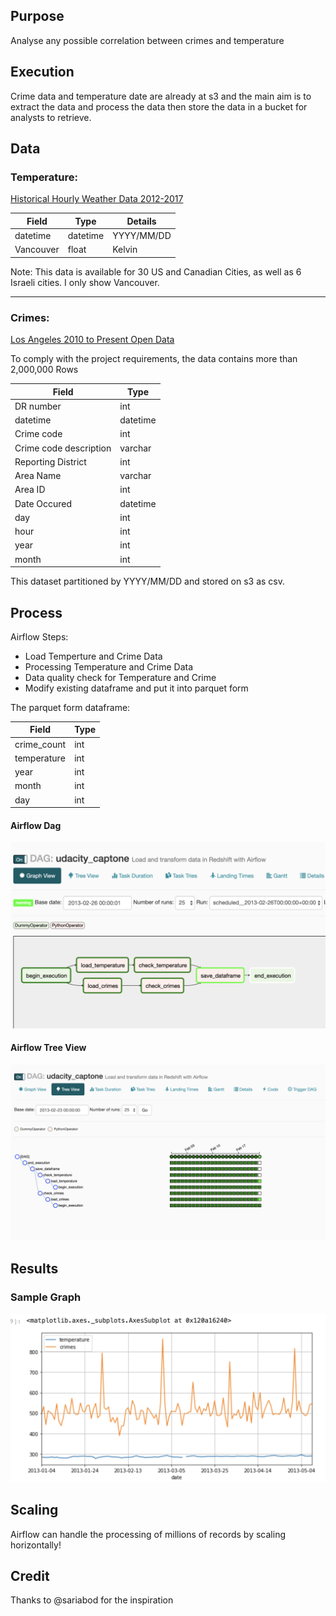 ## Purpose
Analyse any possible correlation between crimes and temperature

## Execution

Crime data and temperature date are already at s3 and the main aim is to extract the data and process the data then store the data in a bucket for analysts to retrieve. 

## Data

### Temperature: 
[Historical Hourly Weather Data 2012-2017](https://www.kaggle.com/selfishgene/historical-hourly-weather-data)

Field | Type | Details
------| ----- | ---- 
datetime | datetime | YYYY/MM/DD
Vancouver | float | Kelvin

Note: This data is available for 30 US and Canadian Cities, as well as 6 Israeli cities. I only show Vancouver.

___
### Crimes:
[Los Angeles 2010 to Present  Open Data](https://data.lacity.org)

To comply with the project requirements, the data contains more than 2,000,000 Rows

Field | Type | 
------| ----- | 
DR number | int | 
datetime | datetime | 
Crime code | int | 
Crime code description | varchar | 
Reporting District | int | 
Area Name | varchar |
Area ID | int |
Date Occured | datetime
day | int |
hour | int |
year | int | 
month | int |

This dataset partitioned by YYYY/MM/DD and stored on s3 as csv.


## Process

Airflow Steps:
* Load Temperture and Crime Data
* Processing Temperature and Crime Data
* Data quality check for Temperature and Crime
* Modify existing dataframe and put it into parquet form

The parquet form dataframe:

Field | Type | 
------| ----- | 
crime_count | int | 
temperature | int | 
year | int | 
month | int | 
day | int |


#### Airflow Dag
![Airflow Dag](sample_dag.png)

#### Airflow Tree View
![Airflow Dag](treeview.png)

## Results


### Sample Graph
![Sample Results](results.png)

## Scaling
Airflow can handle the processing of millions of records by scaling horizontally! 

## Credit
Thanks to @sariabod for the inspiration


